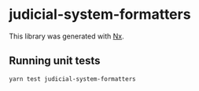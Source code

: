 <!-- gitbook-ignore -->

# judicial-system-formatters

This library was generated with [Nx](https://nx.dev).

## Running unit tests

```bash
yarn test judicial-system-formatters
```
